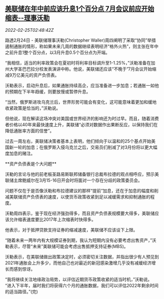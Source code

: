 <!--1645758063000-->
[美联储在年中前应该升息1个百分点 7月会议前应开始缩表--理事沃勒](https://cn.reuters.com/article/us-fed-waller-rate-hike-0225-idCNKBS2KU08J)
------

<div><i>2022-02-25T02:48:42Z</i></div><p>路透2月24日 - 美联储理事沃勒(Christopher Waller)周四阐明了采取“协同”举措遏制通胀的情形，称如果未来几周的数据继续表明经济“格外火热”，则主张在年中之前升息1整个百分点，以3月升息0.5个百分点为开端。</p><p>“我相信，适当的利率政策会在夏初时将利率目标调升至1-1.25%，”沃勒准备在加州大学圣巴巴拉分校发表演讲中称。他说，美联储还应该“不晚于”7月会议开始缩减9万亿美元的资产负债表。</p><p>沃勒表示，启动升息后，如果通胀持续高企，应当准备进一步加息；若通胀一如他的预期在下半年趋缓，则要放慢或暂停升息。</p><p>“当然，俄罗斯进攻乌克兰后，世界形势可能会有变化，这可能意味着更加和缓地收紧政策是恰当的，”沃勒说。</p><p>但他说，现在解读这场冲突对美国或世界经济的影响还为时过早。而且，随着消费者价格以40年来最快速度上升，美联储“必须对数据作出果断反应，以保持我们在降低通胀率方面的信誉”。</p><p>过去一周左右，美联储决策者基本上表明，他们倾向于以温和的25个基点开始美国新一轮的加息；在俄罗斯入侵乌克兰之后，交易员们削减了对3月份将以更大幅度加息的赌注。</p><p>**资产负债表是个大问题**</p><p>沃勒的言论与他的前老板圣路易斯联邦储备银行总裁布拉德的观点相呼应，预示美联储主席鲍威尔在3月15-16日开会时将面对一个存在分歧的政策委员会。</p><p>问题不仅在于是否像沃勒和布拉德建议的那样“提前”加息，还在于加息的幅度和削减美联储资产负债表的速度，以使货币政策收紧到足以减缓需求和抑制通胀的程度。</p><p>沃勒周四表示，鉴于现在经济强劲得多，而且资产负债表规模要大得多，美联储应该允许缩表速度要比2017年上次缩表时快得多。</p><p>他表示，对于抵押贷款支持证券的缩减速度，美联储不应该设下上限。</p><p>“随着未来一两年内有大规模证券到期，我认为短期内没有必要考虑出售资产，”沃勒表示，尽管“未来”美联储可能会考虑出售抵押支持证券(MBS)。</p><p>沃勒表示，在美联储做出政策决定时，必须密切关注数据，并指出很少有人预见到2021年通胀会上升多少，而他自己也对最近的新冠感染激增几乎没有减缓经济增长而感到惊讶。</p><p>“我将继续关注地缘政治局势，以评估近期货币政策收紧的适当时机，”沃勒说。 “进入下半年，届时我们将获得六个月的通胀数据，我们可以评估2022年剩余时间的适当路径。”(完)</p>
